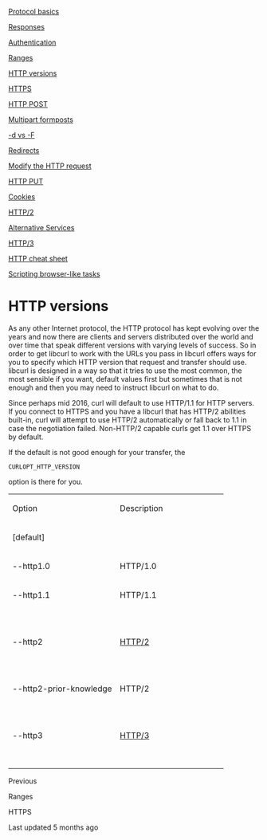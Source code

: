 <a href="basics.html" class="navButton-94f2579c--pageItemWithChildrenNested-2c5d8183--navButtonClickable-161b88ca">

<span class="text-4505230f--UIH300-2063425d--textContentFamily-49a318e1--navButtonLabel-14a4968f">Protocol basics</span>

</a>

<a href="response.html" class="navButton-94f2579c--pageItemWithChildrenNested-2c5d8183--navButtonClickable-161b88ca">

<span class="text-4505230f--UIH300-2063425d--textContentFamily-49a318e1--navButtonLabel-14a4968f">Responses</span>

</a>

<a href="auth.html" class="navButton-94f2579c--pageItemWithChildrenNested-2c5d8183--navButtonClickable-161b88ca">

<span class="text-4505230f--UIH300-2063425d--textContentFamily-49a318e1--navButtonLabel-14a4968f">Authentication</span>

</a>

<a href="ranges.html" class="navButton-94f2579c--pageItemWithChildrenNested-2c5d8183--navButtonClickable-161b88ca">

<span class="text-4505230f--UIH300-2063425d--textContentFamily-49a318e1--navButtonLabel-14a4968f">Ranges</span>

</a>

<a href="versions.html" class="navButton-94f2579c--pageItemWithChildrenNested-2c5d8183--navButtonClickable-161b88ca--navButtonOpened-6a88552e">

<span class="text-4505230f--UIH300-2063425d--textContentFamily-49a318e1--navButtonLabel-14a4968f">HTTP versions</span>

</a>

<a href="https.html" class="navButton-94f2579c--pageItemWithChildrenNested-2c5d8183--navButtonClickable-161b88ca">

<span class="text-4505230f--UIH300-2063425d--textContentFamily-49a318e1--navButtonLabel-14a4968f">HTTPS</span>

</a>

<a href="post.html" class="navButton-94f2579c--pageItemWithChildrenNested-2c5d8183--navButtonClickable-161b88ca">

<span class="text-4505230f--UIH300-2063425d--textContentFamily-49a318e1--navButtonLabel-14a4968f">HTTP POST</span>

</a>

<a href="multipart.html" class="navButton-94f2579c--pageItemWithChildrenNested-2c5d8183--navButtonClickable-161b88ca">

<span class="text-4505230f--UIH300-2063425d--textContentFamily-49a318e1--navButtonLabel-14a4968f">Multipart formposts</span>

</a>

<a href="postvspost.html" class="navButton-94f2579c--pageItemWithChildrenNested-2c5d8183--navButtonClickable-161b88ca">

<span class="text-4505230f--UIH300-2063425d--textContentFamily-49a318e1--navButtonLabel-14a4968f">-d vs -F</span>

</a>

<a href="redirects.html" class="navButton-94f2579c--pageItemWithChildrenNested-2c5d8183--navButtonClickable-161b88ca">

<span class="text-4505230f--UIH300-2063425d--textContentFamily-49a318e1--navButtonLabel-14a4968f">Redirects</span>

</a>

<a href="requests.html" class="navButton-94f2579c--pageItemWithChildrenNested-2c5d8183--navButtonClickable-161b88ca">

<span class="text-4505230f--UIH300-2063425d--textContentFamily-49a318e1--navButtonLabel-14a4968f">Modify the HTTP request</span>

</a>

<a href="put.html" class="navButton-94f2579c--pageItemWithChildrenNested-2c5d8183--navButtonClickable-161b88ca">

<span class="text-4505230f--UIH300-2063425d--textContentFamily-49a318e1--navButtonLabel-14a4968f">HTTP PUT</span>

</a>

<a href="cookies.html" class="navButton-94f2579c--pageItemWithChildrenNested-2c5d8183--navButtonClickable-161b88ca">

<span class="text-4505230f--UIH300-2063425d--textContentFamily-49a318e1--navButtonLabel-14a4968f">Cookies</span>

</a>

<a href="http2.html" class="navButton-94f2579c--pageItemWithChildrenNested-2c5d8183--navButtonClickable-161b88ca">

<span class="text-4505230f--UIH300-2063425d--textContentFamily-49a318e1--navButtonLabel-14a4968f">HTTP/2</span>

</a>

<a href="altsvc.html" class="navButton-94f2579c--pageItemWithChildrenNested-2c5d8183--navButtonClickable-161b88ca">

<span class="text-4505230f--UIH300-2063425d--textContentFamily-49a318e1--navButtonLabel-14a4968f">Alternative Services</span>

</a>

<a href="http3.html" class="navButton-94f2579c--pageItemWithChildrenNested-2c5d8183--navButtonClickable-161b88ca">

<span class="text-4505230f--UIH300-2063425d--textContentFamily-49a318e1--navButtonLabel-14a4968f">HTTP/3</span>

</a>

<a href="cheatsheet.html" class="navButton-94f2579c--pageItemWithChildrenNested-2c5d8183--navButtonClickable-161b88ca">

<span class="text-4505230f--UIH300-2063425d--textContentFamily-49a318e1--navButtonLabel-14a4968f">HTTP cheat sheet</span>

</a>

<a href="browserlike.html" class="navButton-94f2579c--pageItemWithChildrenNested-2c5d8183--navButtonClickable-161b88ca">

<span class="text-4505230f--UIH300-2063425d--textContentFamily-49a318e1--navButtonLabel-14a4968f">Scripting browser-like tasks</span>

</a>

# <span class="text-4505230f--DisplayH900-bfb998fa--textContentFamily-49a318e1">HTTP versions</span>

<span class="text-4505230f--UIH300-2063425d--textUIFamily-5ebd8e40--text-8ee2c8b2">

</span>

<span class="text-4505230f--TextH400-3033861f--textContentFamily-49a318e1">

<span data-key="9bea14480c1b42f2a4b70661ae614fd6">

<span data-offset-key="9bea14480c1b42f2a4b70661ae614fd6:0">As any other Internet protocol, the HTTP protocol has kept evolving over the years and now there are clients and servers distributed over the world and over time that speak different versions with varying levels of success. So in order to get libcurl to work with the URLs you pass in libcurl offers ways for you to specify which HTTP version that request and transfer should use. libcurl is designed in a way so that it tries to use the most common, the most sensible if you want, default values first but sometimes that is not enough and then you may need to instruct libcurl on what to do.</span>

</span>

</span>

<span class="text-4505230f--TextH400-3033861f--textContentFamily-49a318e1">

<span data-key="1f2c4b3458424c698e8107c9f18f59a1">

<span data-offset-key="1f2c4b3458424c698e8107c9f18f59a1:0">Since perhaps mid 2016, curl will default to use HTTP/1.1 for HTTP servers. If you connect to HTTPS and you have a libcurl that has HTTP/2 abilities built-in, curl will attempt to use HTTP/2 automatically or fall back to 1.1 in case the negotiation failed. Non-HTTP/2 capable curls get 1.1 over HTTPS by default.</span>

</span>

</span>

<span class="text-4505230f--TextH400-3033861f--textContentFamily-49a318e1">

<span data-key="8d11e9c95b2843ae957b95fc558020ef">

<span data-offset-key="8d11e9c95b2843ae957b95fc558020ef:0">If the default is not good enough for your transfer, the </span>

<span data-offset-key="8d11e9c95b2843ae957b95fc558020ef:1">`CURLOPT_HTTP_VERSION`</span>

<span data-offset-key="8d11e9c95b2843ae957b95fc558020ef:2"> option is there for you.</span>

</span>

</span>

<table>

<colgroup>

<col style="width: 50%" />

<col style="width: 50%" />

</colgroup>

<tbody>

<tr class="odd">

<td style="text-align: left;">

<p>

<span class="text-4505230f--UIH400-4e41e82a--textContentFamily-49a318e1">

<span data-key="2994286d7a6844e98ba31dad3e4591d0">

<span data-offset-key="2994286d7a6844e98ba31dad3e4591d0:0">Option</span>

</span>

</span>

</p>

</td>

<td style="text-align: left;">

<p>

<span class="text-4505230f--UIH400-4e41e82a--textContentFamily-49a318e1">

<span data-key="5350418d2e6543c89c3db00f355fa978">

<span data-offset-key="5350418d2e6543c89c3db00f355fa978:0">Description</span>

</span>

</span>

</p>

</td>

</tr>

<tr class="even">

<td style="text-align: left;">

<p>

<span class="text-4505230f--TextH400-3033861f--textContentFamily-49a318e1">

<span data-key="afae57e39a83456cb8b61d435e03a292">

<span data-offset-key="afae57e39a83456cb8b61d435e03a292:0">[default]</span>

</span>

</span>

</p>

</td>

<td style="text-align: left;">

<p>

<span class="text-4505230f--TextH400-3033861f--textContentFamily-49a318e1">

<span data-key="2278f57d4b00485f8c2d74935d20e679">

<span data-offset-key="2278f57d4b00485f8c2d74935d20e679:0">

<span data-slate-zero-width="n">​</span>

</span>

</span>

</span>

</p>

</td>

</tr>

<tr class="odd">

<td style="text-align: left;">

<p>

<span class="text-4505230f--TextH400-3033861f--textContentFamily-49a318e1">

<span data-key="a31c6caccf3d4e068c6bb7080214786b">

<span data-offset-key="a31c6caccf3d4e068c6bb7080214786b:0">--http1.0</span>

</span>

</span>

</p>

</td>

<td style="text-align: left;">

<p>

<span class="text-4505230f--TextH400-3033861f--textContentFamily-49a318e1">

<span data-key="ee2a5b005ef44cce8509f184c37b9531">

<span data-offset-key="ee2a5b005ef44cce8509f184c37b9531:0">HTTP/1.0</span>

</span>

</span>

</p>

</td>

</tr>

<tr class="even">

<td style="text-align: left;">

<p>

<span class="text-4505230f--TextH400-3033861f--textContentFamily-49a318e1">

<span data-key="391c9f0de5c1469f9bd2eca69411842f">

<span data-offset-key="391c9f0de5c1469f9bd2eca69411842f:0">--http1.1</span>

</span>

</span>

</p>

</td>

<td style="text-align: left;">

<p>

<span class="text-4505230f--TextH400-3033861f--textContentFamily-49a318e1">

<span data-key="87e96b4497004d1fa7f778211eb552c2">

<span data-offset-key="87e96b4497004d1fa7f778211eb552c2:0">HTTP/1.1</span>

</span>

</span>

</p>

</td>

</tr>

<tr class="odd">

<td style="text-align: left;">

<p>

<span class="text-4505230f--TextH400-3033861f--textContentFamily-49a318e1">

<span data-key="e48d23bae20a401bb942121095f63409">

<span data-offset-key="e48d23bae20a401bb942121095f63409:0">--http2</span>

</span>

</span>

</p>

</td>

<td style="text-align: left;">

<p>

<span class="text-4505230f--TextH400-3033861f--textContentFamily-49a318e1">

<span data-key="708f78195e444cf8b83a751da85991ec">

<span data-offset-key="708f78195e444cf8b83a751da85991ec:0">

<span data-slate-zero-width="z">​</span>

</span>

</span>

<a href="https://github.com/bagder/everything-curl/tree/c96217e8bdd30bc044dc41f4d80e04d94772b9ae/http/http-http2.md" class="link-a079aa82--primary-53a25e66--link-faf6c434">

<span data-key="61060de268124470b029da38df242880">

<span data-offset-key="61060de268124470b029da38df242880:0">HTTP/2</span>

</span>

</a>

<span data-key="16f9375292064027ac66b27a0893fb5c">

<span data-offset-key="16f9375292064027ac66b27a0893fb5c:0">

<span data-slate-zero-width="z">​</span>

</span>

</span>

</span>

</p>

</td>

</tr>

<tr class="even">

<td style="text-align: left;">

<p>

<span class="text-4505230f--TextH400-3033861f--textContentFamily-49a318e1">

<span data-key="fc2aa2773d6a4249a624d49825eb9b1b">

<span data-offset-key="fc2aa2773d6a4249a624d49825eb9b1b:0">--http2-prior-knowledge</span>

</span>

</span>

</p>

</td>

<td style="text-align: left;">

<p>

<span class="text-4505230f--TextH400-3033861f--textContentFamily-49a318e1">

<span data-key="24f34d90335e4aeb96498a83d8d86a42">

<span data-offset-key="24f34d90335e4aeb96498a83d8d86a42:0">HTTP/2</span>

</span>

</span>

</p>

</td>

</tr>

<tr class="odd">

<td style="text-align: left;">

<p>

<span class="text-4505230f--TextH400-3033861f--textContentFamily-49a318e1">

<span data-key="ad25be67eb7a4a6d8cbe5a68d447dd0b">

<span data-offset-key="ad25be67eb7a4a6d8cbe5a68d447dd0b:0">--http3</span>

</span>

</span>

</p>

</td>

<td style="text-align: left;">

<p>

<span class="text-4505230f--TextH400-3033861f--textContentFamily-49a318e1">

<span data-key="1f6fcffaa9414213b9b821fe19da961a">

<span data-offset-key="1f6fcffaa9414213b9b821fe19da961a:0">

<span data-slate-zero-width="z">​</span>

</span>

</span>

<a href="https://github.com/bagder/everything-curl/tree/c96217e8bdd30bc044dc41f4d80e04d94772b9ae/http/http-http3.md" class="link-a079aa82--primary-53a25e66--link-faf6c434">

<span data-key="d9900fdc85ff44b28188592ef7a86593">

<span data-offset-key="d9900fdc85ff44b28188592ef7a86593:0">HTTP/3</span>

</span>

</a>

<span data-key="8f8db69dc60e423db023a546188c663c">

<span data-offset-key="8f8db69dc60e423db023a546188c663c:0">

<span data-slate-zero-width="z">​</span>

</span>

</span>

</span>

</p>

</td>

</tr>

</tbody>

</table>

<a href="ranges.html" class="reset-3c756112--card-6570f064--whiteCard-fff091a4--cardPrevious-56a5e674">

</a>

<span class="text-4505230f--TextH200-a3425406--textContentFamily-49a318e1">Previous</span>

<span class="text-4505230f--UIH400-4e41e82a--textContentFamily-49a318e1">Ranges</span>

<a href="https.html" class="reset-3c756112--card-6570f064--whiteCard-fff091a4--cardNext-19241c42">

</a>

<span class="text-4505230f--UIH400-4e41e82a--textContentFamily-49a318e1">HTTPS</span>

<span class="text-4505230f--TextH200-a3425406--textContentFamily-49a318e1">Last updated 5 months ago</span>
